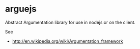 arguejs
=======

Abstract Argumentation library for use in nodejs or on the client.

See
* http://en.wikipedia.org/wiki/Argumentation_framework

